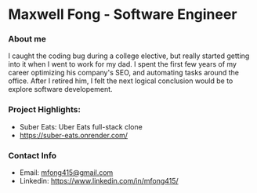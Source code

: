 # Maxwell Fong - Software Engineer


### About me

I caught the coding bug during a college elective, but really started getting into it when I went to work for my dad. I spent the first few years of my career optimizing his company's SEO, and automating tasks around the office. After I retired him, I felt the next logical conclusion would be to explore software developement.

### Project Highlights:

- Suber Eats: Uber Eats full-stack clone
- https://suber-eats.onrender.com/

### Contact Info
- Email: mfong415@gmail.com
- Linkedin: https://www.linkedin.com/in/mfong415/
